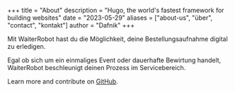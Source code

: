 +++
title = "About"
description = "Hugo, the world's fastest framework for building websites"
date = "2023-05-29"
aliases = ["about-us", "über", "contact", "kontakt"]
author = "Dafnik"
+++

Mit WaiterRobot hast du die Möglichkeit, deine Bestellungsaufnahme digital zu erledigen.

Egal ob sich um ein einmaliges Event oder dauerhafte Bewirtung handelt, WaiterRobot beschleunigt deinen Prozess im Servicebereich.

Learn more and contribute on [GitHub](https://github.com/datepollsystems).
